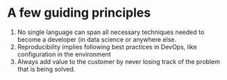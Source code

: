 # A few guiding principles

1. No single language can span all necessary techniques needed to
   become a developer (in data science or anywhere else.
2. Reproducibility implies following best practices in DevOps, like
   configuration in the environment
3. Always add value to the customer by never losing track of the
   problem that is being solved.
